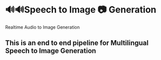 # 🔊🔊Speech to Image 📷 Generation
Realtime Audio to Image Generation
## This is an end to end pipeline for Multilingual Speech to Image Generation




